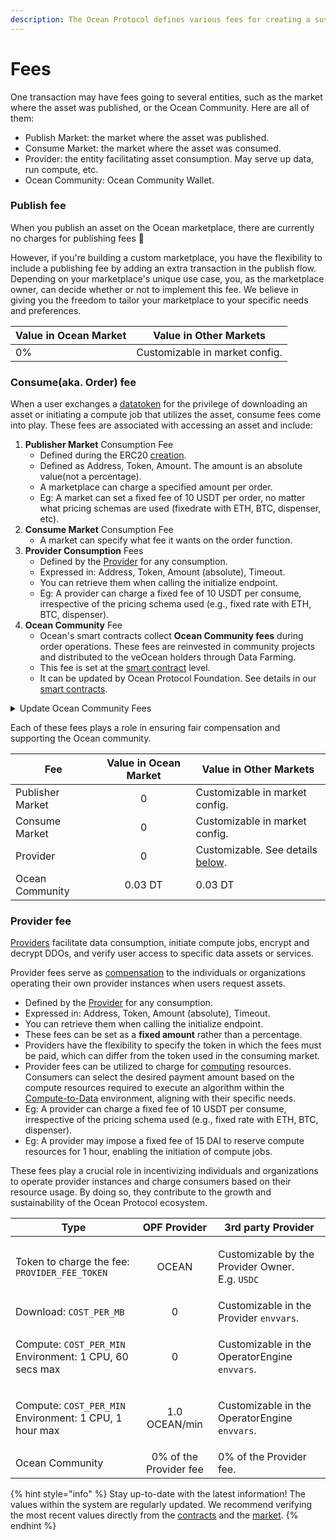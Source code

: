 ```yaml
---
description: The Ocean Protocol defines various fees for creating a sustainability loop.
---
```


# Fees

One transaction may have fees going to several entities, such as the market where the asset was published, or the Ocean Community. Here are all of them:

* Publish Market: the market where the asset was published.
* Consume Market: the market where the asset was consumed.
* Provider: the entity facilitating asset consumption. May serve up data, run compute, etc.
* Ocean Community: Ocean Community Wallet.

### Publish fee

When you publish an asset on the Ocean marketplace, there are currently no charges for publishing fees :tada:

However, if you're building a custom marketplace, you have the flexibility to include a publishing fee by adding an extra transaction in the publish flow. Depending on your marketplace's unique use case, you, as the marketplace owner, can decide whether or not to implement this fee. We believe in giving you the freedom to tailor your marketplace to your specific needs and preferences.

| Value in Ocean Market | Value in Other Markets         |
| --------------------- | ------------------------------ |
| 0%                    | Customizable in market config. |

### Consume(aka. Order) fee

When a user exchanges a [datatoken](datatokens.md) for the privilege of downloading an asset or initiating a compute job that utilizes the asset, consume fees come into play. These fees are associated with accessing an asset and include:

1. **Publisher Market** Consumption Fee
   * Defined during the ERC20 [creation](https://github.com/oceanprotocol/contracts/blob/b937a12b50dc4bdb7a6901c33e5c8fa136697df7/contracts/templates/ERC721Template.sol#L334).
   * Defined as Address, Token, Amount. The amount is an absolute value(not a percentage).
   * A marketplace can charge a specified amount per order.
   * Eg: A market can set a fixed fee of 10 USDT per order, no matter what pricing schemas are used (fixedrate with ETH, BTC, dispenser, etc).
2. **Consume Market** Consumption Fee
   * A market can specify what fee it wants on the order function.
3. **Provider Consumption** Fees
   * Defined by the [Provider](../provider/README.md) for any consumption.
   * Expressed in: Address, Token, Amount (absolute), Timeout.
   * You can retrieve them when calling the initialize endpoint.
   * Eg: A provider can charge a fixed fee of 10 USDT per consume, irrespective of the pricing schema used (e.g., fixed rate with ETH, BTC, dispenser).
4. **Ocean Community** Fee
   * Ocean's smart contracts collect **Ocean Community fees** during order operations. These fees are reinvested in community projects and distributed to the veOcean holders through Data Farming.
   * This fee is set at the [smart contract](https://github.com/oceanprotocol/contracts/blob/main/contracts/communityFee/OPFCommunityFeeCollector.sol) level.
   * It can be updated by Ocean Protocol Foundation. See details in our [smart contracts](https://github.com/oceanprotocol/contracts/blob/main/contracts/pools/FactoryRouter.sol#L391-L407).

<details>

<summary>Update Ocean Community Fees</summary>

The Ocean Protocol Foundation can [change](https://github.com/oceanprotocol/contracts/blob/main/contracts/pools/FactoryRouter.sol#L391-L407) the Ocean community fees.

```solidity
/**
* @dev updateOPCFee
 *      Updates OP Community Fees
 * @param _newSwapOceanFee Amount charged for swapping with ocean approved tokens
 * @param _newSwapNonOceanFee Amount charged for swapping with non ocean approved tokens
 * @param _newConsumeFee Amount charged from consumeFees
 * @param _newProviderFee Amount charged for providerFees
 */
function updateOPCFee(uint256 _newSwapOceanFee, uint256 _newSwapNonOceanFee,
       uint256 _newConsumeFee, uint256 _newProviderFee) external onlyRouterOwner {

       swapOceanFee = _newSwapOceanFee;
       swapNonOceanFee = _newSwapNonOceanFee;
       consumeFee = _newConsumeFee;
       providerFee = _newProviderFee;
       emit OPCFeeChanged(msg.sender, _newSwapOceanFee, _newSwapNonOceanFee, _newConsumeFee, _newProviderFee);
}
```

</details>

Each of these fees plays a role in ensuring fair compensation and supporting the Ocean community.

| Fee              | Value in Ocean Market | Value in Other Markets                                   |
| ---------------- | :-------------------: | -------------------------------------------------------- |
| Publisher Market |           0           | Customizable in market config.                           |
| Consume Market   |           0           | Customizable in market config.                           |
| Provider         |           0           | Customizable. See details [below](fees.md#provider-fee). |
| Ocean Community  |        0.03 DT        | 0.03 DT                                                  |

### Provider fee

[Providers](../provider/README.md) facilitate data consumption, initiate compute jobs, encrypt and decrypt DDOs, and verify user access to specific data assets or services.

Provider fees serve as [compensation](../community-monetization.md#3.-running-your-own-provider) to the individuals or organizations operating their own provider instances when users request assets.

* Defined by the [Provider](../provider/README.md) for any consumption.
* Expressed in: Address, Token, Amount (absolute), Timeout.
* You can retrieve them when calling the initialize endpoint.
* These fees can be set as a **fixed amount** rather than a percentage.
* Providers have the flexibility to specify the token in which the fees must be paid, which can differ from the token used in the consuming market.
* Provider fees can be utilized to charge for [computing](../compute-to-data/README.md) resources. Consumers can select the desired payment amount based on the compute resources required to execute an algorithm within the [Compute-to-Data](../compute-to-data/README.md) environment, aligning with their specific needs.
* Eg: A provider can charge a fixed fee of 10 USDT per consume, irrespective of the pricing schema used (e.g., fixed rate with ETH, BTC, dispenser).
* Eg: A provider may impose a fixed fee of 15 DAI to reserve compute resources for 1 hour, enabling the initiation of compute jobs.

These fees play a crucial role in incentivizing individuals and organizations to operate provider instances and charge consumers based on their resource usage. By doing so, they contribute to the growth and sustainability of the Ocean Protocol ecosystem.

| Type                                                                         |      OPF Provider      | 3rd party Provider                                                    |
| ---------------------------------------------------------------------------- | :--------------------: | --------------------------------------------------------------------- |
| Token to charge the fee: `PROVIDER_FEE_TOKEN`                                |          OCEAN         | <p>Customizable by the Provider Owner. <br>E.g. <code>USDC</code></p> |
| Download: `COST_PER_MB`                                                      |            0           | Customizable in the Provider `envvars`.                               |
| <p>Compute: <code>COST_PER_MIN</code><br>Environment: 1 CPU, 60 secs max</p> |            0           | Customizable in the OperatorEngine `envvars`.                         |
| <p>Compute: <code>COST_PER_MIN</code><br>Environment: 1 CPU, 1 hour max</p>  |      1.0 OCEAN/min     | Customizable in the OperatorEngine `envvars`.                         |
| Ocean Community                                                              | 0% of the Provider fee | 0% of the Provider fee.                                               |

{% hint style="info" %}
Stay up-to-date with the latest information! The values within the system are regularly updated. We recommend verifying the most recent values directly from the [contracts](https://github.com/oceanprotocol/contracts) and the [market](https://github.com/oceanprotocol/market).
{% endhint %}
